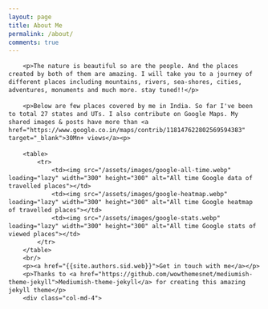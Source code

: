 ```yaml
---
layout: page
title: About Me
permalink: /about/
comments: true
---
```


<div class="row justify-content-between">
    <div class="col-md-8 pr-5">

        <p>The nature is beautiful so are the people. And the places created by both of them are amazing. I will take you to a journey of different places including mountains, rivers, sea-shores, cities, adventures, monuments and much more. stay tuned!!</p>
        
        <p>Below are few places covered by me in India. So far I've been to total 27 states and UTs. I also contribute on Google Maps. My shared images & posts have more than <a href="https://www.google.co.in/maps/contrib/118147622802569594383" target="_blank">30Mn+ views</a><p>

        <table>
            <tr>
                <td><img src="/assets/images/google-all-time.webp" loading="lazy" width="300" height="300" alt="All time Google data of travelled places"></td>
                <td><img src="/assets/images/google-heatmap.webp" loading="lazy" width="300" height="300" alt="All time Google heatmap of travelled places"></td>
                <td><img src="/assets/images/google-stats.webp" loading="lazy" width="300" height="300" alt="All time Google stats of viewed places"></td>
            </tr>
        </table>
        <br/>
        <p><a href="{{site.authors.sid.web}}">Get in touch with me</a></p>
        <p>Thanks to <a href="https://github.com/wowthemesnet/mediumish-theme-jekyll">Mediumish-theme-jekyll</a> for creating this amazing jekyll theme</p>
        <div class="col-md-4">
        
</div>
